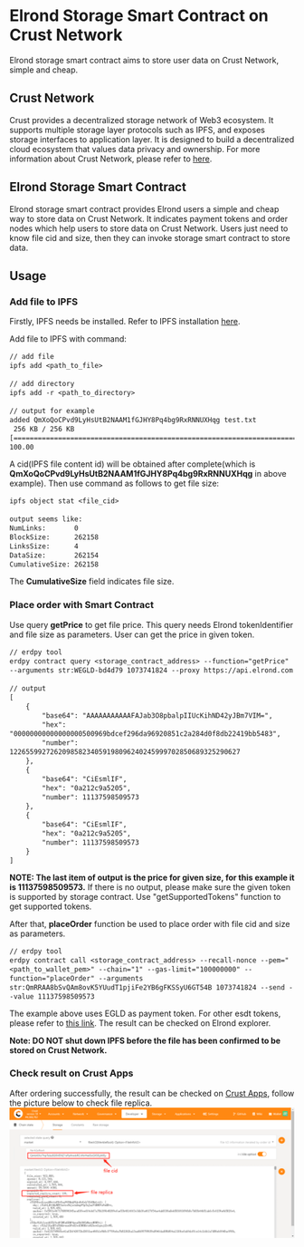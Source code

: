 # Elrond Storage Smart Contract on Crust Network

Elrond storage smart contract aims to store user data on Crust Network, simple and cheap.

## Crust Network

Crust provides a decentralized storage network of Web3 ecosystem. It supports multiple storage layer protocols such as IPFS, and exposes storage interfaces to application layer. It is designed to build a decentralized cloud ecosystem that values data privacy and ownership. For more information about Crust Network, please refer to [here](https://wiki.crust.network).

## Elrond Storage Smart Contract

Elrond storage smart contract provides Elrond users a simple and cheap way to store data on Crust Network. It indicates payment tokens and order nodes which help users to store data on Crust Network. Users just need to know file cid and size, then they can invoke storage smart contract to store data.

## Usage

### Add file to IPFS

Firstly, IPFS needs be installed. Refer to IPFS installation [here](https://docs.ipfs.io/install).

Add file to IPFS with command:
```
// add file
ipfs add <path_to_file>

// add directory
ipfs add -r <path_to_directory>

// output for example
added QmXoQoCPvd9LyHsUtB2NAAM1fGJHY8Pq4bg9RxRNNUXHqg test.txt
 256 KB / 256 KB [=================================================================================] 100.00
```

A cid(IPFS file content id) will be obtained after complete(which is **QmXoQoCPvd9LyHsUtB2NAAM1fGJHY8Pq4bg9RxRNNUXHqg** in above example). Then use command as follows to get file size:
```
ipfs object stat <file_cid>

output seems like:
NumLinks:       0
BlockSize:      262158
LinksSize:      4
DataSize:       262154
CumulativeSize: 262158
```
The **CumulativeSize** field indicates file size.

### Place order with Smart Contract

Use query **getPrice** to get file price. This query needs Elrond tokenIdentifier and file size as parameters. User can get the price in given token.
```
// erdpy tool
erdpy contract query <storage_contract_address> --function="getPrice" --arguments str:WEGLD-bd4d79 1073741824 --proxy https://api.elrond.com

// output
[
    {
        "base64": "AAAAAAAAAAAFAJab3O8pbalpIIUcKihND42yJBm7VIM=",
        "hex": "00000000000000000500969bdcef296da96920851c2a284d0f8db22419bb5483",
        "number": 122655992726209858234059198096240245999702850689325290627
    },
    {
        "base64": "CiEsmlIF",
        "hex": "0a212c9a5205",
        "number": 11137598509573
    },
    {
        "base64": "CiEsmlIF",
        "hex": "0a212c9a5205",
        "number": 11137598509573
    }
]
```
**NOTE: The last item of output is the price for given size, for this example it is 11137598509573.**
If there is no output, please make sure the given token is supported by storage contract. Use "getSupportedTokens" function to get supported tokens.

After that, **placeOrder** function be used to place order with file cid and size as parameters.
```
// erdpy tool
erdpy contract call <storage_contract_address> --recall-nonce --pem="<path_to_wallet_pem>" --chain="1" --gas-limit="100000000" --function="placeOrder" --arguments str:QmRRAA8bSvQAm8ovK5YUudT1pjiFe2YB6gFKSSyU6GT54B 1073741824 --send --value 11137598509573
```
The example above uses EGLD as payment token. For other esdt tokens, please refer to [this link](https://docs.elrond.com/sdk-and-tools/erdjs/erdjs-cookbook/#transfer--execute).
The result can be checked on Elrond explorer.

**Note: DO NOT shut down IPFS before the file has been confirmed to be stored on Crust Network.**

### Check result on Crust Apps

After ordering successfully, the result can be checked on [Crust Apps](https://apps.crust.network), follow the picture below to check file replica.
![file replica](./img/replica.png)
